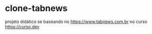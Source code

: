 # clone-tabnews
projeto didático se baseando no https://www.tabnews.com.br no curso https://curso.dev
